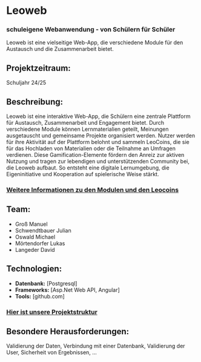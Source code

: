 # Leoweb
### schuleigene Webanwendung - von Schülern für Schüler

Leoweb ist eine vielseitige Web-App, die verschiedene Module für den Austausch und die Zusammenarbeit bietet.

## Projektzeitraum:
Schuljahr 24/25

## Beschreibung:
Leoweb ist eine interaktive Web-App, die Schülern eine zentrale Plattform für Austausch, Zusammenarbeit und Engagement bietet. Durch verschiedene Module können Lernmaterialien geteilt, Meinungen ausgetauscht und gemeinsame Projekte organisiert werden. Nutzer werden für ihre Aktivität auf der Plattform belohnt und sammeln LeoCoins, die sie für das Hochladen von Materialien oder die Teilnahme an Umfragen verdienen. Diese Gamification-Elemente fördern den Anreiz zur aktiven Nutzung und tragen zur lebendigen und unterstützenden Community bei, die Leoweb aufbaut. So entsteht eine digitale Lernumgebung, die Eigeninitiative und Kooperation auf spielerische Weise stärkt.


### [Weitere Informationen zu den Modulen und den Leocoins](./Modules.md)

## Team:
- Groß Manuel
- Schwendtbauer Julian
- Oswald Michael
- Mörtendorfer Lukas
- Langeder David

## Technologien:
- **Datenbank:** [Postgresql]
- **Frameworks:** [Asp.Net Web API, Angular]
- **Tools:** [github.com]

### [Hier ist unsere Projektstruktur](./Structure.md)

## Besondere Herausforderungen:
Validierung der Daten, Verbindung mit einer Datenbank, Validierung der User, Sicherheit von Ergebnissen, ...
